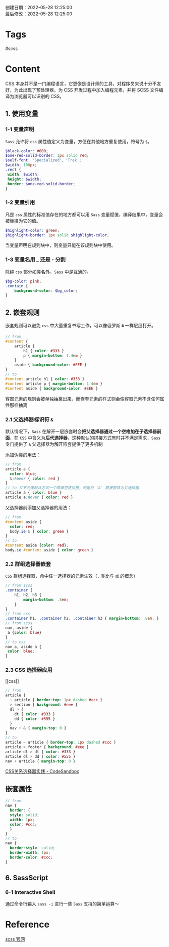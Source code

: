 创建日期：2022-05-28 12:25:00  
最后修改：2022-05-28 12:25:00

# Tags

#scss

# Content

CSS 本身并不是一门编程语言，它更像是设计师的工具，对程序员来说十分不友好，为此出现了预处理器，为 CSS 开发过程中加入编程元素，并将 SCSS 文件编译为浏览器可以识别的 CSS。

## 1. 使用变量

### 1-1 变量声明

`Sass` 允许将 `css` 属性值定义为变量，方便在其他地方重复使用，符号为 `$`。

```scss
$black-color: #000;  
$one-red-solid-border: 1px solid red;  
$self-font: 'Specialized'、'Trek';  
$width: 100px;  
.rect {  
 width: $width;  
 height: $width;  
 border: $one-red-solid-border;  
}
```

### 1-2 变量引用

凡是 `css` 属性的标准值存在的地方都可以用 `Sass` 变量赋值，编译结果中，变量会被替换为它的值。

```scss
$highlight-color: green;  
$highlight-border: 1px solid $highlight-color;
```

当变量声明在规则块中，则变量只能在该规则块中使用。

### 1-3 变量名用 _ 还是 - 分割

除纯 `css` 部分如类名外，`Sass` 中是互通的。

```scss
$bg-color: pink;  
.contain {
	background-color: $bg_color;  
}
```

## 2. 嵌套规则

嵌套规则可以避免 `css` 中大量重复书写工作，可以像俄罗斯🪆一样层层打开。

```scss
// from  
#content { 
	article {  
		h1 { color: #333 }  
		p { margin-bottom: 1.4em }  
	}
	aside { background-color: #EEE }  
}  
// to  
#content article h1 { color: #333 }  
#content article p { margin-bottom: 1.4em }  
#content aside { background-color: #EEE }
```

容器元素的规则会被单独抽离出来，而嵌套元素的样式则会像容器元素不含任何属性那样抽离

### 2.1 父选择器标识符 `&`

默认情况下，`Sass` 在解开一层嵌套时会**把父选择器通过一个空格加在子选择器前面**，在 `CSS` 中含义为**后代选择器**，这种默认的拼接方式有时并不满足需求，`Sass` 专门提供了 `&` 父选择器为解开嵌套提供了更多机制

添加伪类的用法：

```scss
// from
article a {
  color: blue;
  &:hover { color: red }
}
// to 并不会像默认方式一个简单空格拼接，而是将 `&` 直接替换为父选择器
article a { color: blue }
article a:hover { color: red }
```  

父选择器前添加父选择器的用法：

```scss
// from
#content aside {
  color: red;
  body.ie & { color: green }
}
// to
#content aside {color: red};
body.ie #content aside { color: green }
```

### 2.2 群组选择器嵌套

`CSS` 群组选择器，命中任一选择器的元素生效（`,` 类比与 `或` 的概念）

```scss
// from scss  
.container {
	h1, h2, h3 {
		margin-bottom: .8em;
	}  
}
// from css  
.container h1, .container h2, .container h3 { margin-bottom: .8em; }  
// from scss  
nav, aside {  
 a {color: blue}  
}  
// to css  
nav a, aside a {  
 color: blue;  
}
```

### 2.3 CSS 选择器应用

[[css]]

```scss
// from
article {
  ~ article { border-top: 1px dashed #ccc }
  > section { background: #eee }
  dl > {
    dt { color: #333 }
    dd { color: #555 }
  }
  nav + & { margin-top: 0 }
}
// to
article ~ article { border-top: 1px dashed #ccc }
article > footer { background: #eee }
article dl > dt { color: #333 }
article dl > dd { color: #555 }
nav + article { margin-top: 0 }
```

[CSS关系选择器实践 - CodeSandbox](https://codesandbox.io/s/cssguan-xi-xuan-ze-qi-shi-jian-wsljzw)

## 嵌套属性

```scss
// from
nav {
  border: {
  style: solid;
  width: 1px;
  color: #ccc;
  }
}
// to
nav {
  border-style: solid;
  border-width: 1px;
  border-color: #ccc;
}
```

## 6. SassScript

### 6-1 Interactive Shell

通过命令行输入 `sass -i` 进行一些 `Sass` 支持的简单运算～

# Reference

[scss 官网](https://www.sass.hk/)
